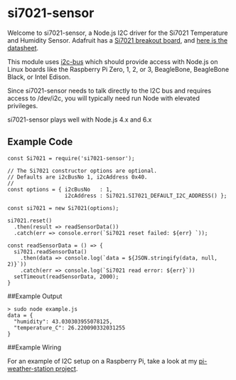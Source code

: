 # si7021-sensor

Welcome to si7021-sensor, a Node.js I2C driver for the Si7021 Temperature and Humidity Sensor. Adafruit has a [Si7021 breakout board](https://www.adafruit.com/product/3251), and [here is the datasheet](https://cdn-learn.adafruit.com/assets/assets/000/035/931/original/Support_Documents_TechnicalDocs_Si7021-A20.pdf).

This module uses [i2c-bus](https://github.com/fivdi/i2c-bus) which should provide access with Node.js on Linux boards like the Raspberry Pi Zero, 1, 2, or 3, BeagleBone, BeagleBone Black, or Intel Edison.

Since si7021-sensor needs to talk directly to the I2C bus and requires access to /dev/i2c, you will typically need run Node with elevated privileges.

si7021-sensor plays well with Node.js 4.x and 6.x

## Example Code

```
const Si7021 = require('si7021-sensor');

// The Si7021 constructor options are optional.
// Defaults are i2cBusNo 1, i2cAddress 0x40.
// 
const options = { i2cBusNo   : 1,
                  i2cAddress : Si7021.SI7021_DEFAULT_I2C_ADDRESS() };

const si7021 = new Si7021(options);

si7021.reset()
  .then(result => readSensorData())
  .catch(err => console.error(`Si7021 reset failed: ${err} `));

const readSensorData = () => {
  si7021.readSensorData()
    .then(data => console.log(`data = ${JSON.stringify(data, null, 2)}`))
    .catch(err => console.log(`Si7021 read error: ${err}`))
  setTimeout(readSensorData, 2000);
}
```

##Example Output

```
> sudo node example.js          
data = {
  "humidity": 43.030303955078125,
  "temperature_C": 26.220090332031255
}
```
##Example Wiring

For an example of I2C setup on a Raspberry Pi, take a look at my [pi-weather-station project](https://github.com/skylarstein/pi-weather-station).
